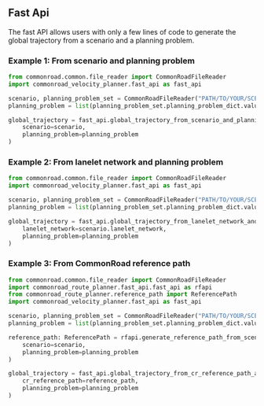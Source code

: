 ## Fast Api
The fast API allows users with only a few lines of code to generate the global trajectory from a scenario and a planning
problem. 



### Example 1: From scenario and planning problem


```Python
from commonroad.common.file_reader import CommonRoadFileReader
import commonroad_velocity_planner.fast_api as fast_api

scenario, planning_problem_set = CommonRoadFileReader("PATH/TO/YOUR/SCENARIO").open()
planning_problem = list(planning_problem_set.planning_problem_dict.values())[0]

global_trajectory = fast_api.global_trajectory_from_scenario_and_planning_problem(
    scenario=scenario, 
    planning_problem=planning_problem
)
```


### Example 2: From lanelet network and planning problem

```Python
from commonroad.common.file_reader import CommonRoadFileReader
import commonroad_velocity_planner.fast_api as fast_api

scenario, planning_problem_set = CommonRoadFileReader("PATH/TO/YOUR/SCENARIO").open()
planning_problem = list(planning_problem_set.planning_problem_dict.values())[0]

global_trajectory = fast_api.global_trajectory_from_lanelet_network_and_planning_problem(
    lanelet_network=scenario.lanelet_network, 
    planning_problem=planning_problem
)
```


### Example 3: From CommonRoad reference path

```Python
from commonroad.common.file_reader import CommonRoadFileReader
import commonroad_route_planner.fast_api.fast_api as rfapi
from commonroad_route_planner.reference_path import ReferencePath
import commonroad_velocity_planner.fast_api as fast_api

scenario, planning_problem_set = CommonRoadFileReader("PATH/TO/YOUR/SCENARIO").open()
planning_problem = list(planning_problem_set.planning_problem_dict.values())[0]

reference_path: ReferencePath = rfapi.generate_reference_path_from_scenario_and_planning_problem(
    scenario=scenario,
    planning_problem=planning_problem
)

global_trajectory = fast_api.global_trajectory_from_cr_reference_path_and_planning_problem(
    cr_reference_path=reference_path, 
    planning_problem=planning_problem
)
```